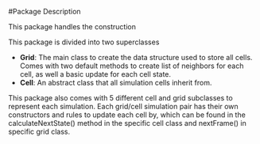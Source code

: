#Package Description

This package handles the construction 

This package is divided into two superclasses
 * **Grid**: The main class to create the data structure used to store all cells. Comes with two default methods to create list of neighbors for each cell, as well a basic update for each cell state.
 * **Cell**: An abstract class that all simulation cells inherit from.
 
 This package also comes with 5 different cell and grid subclasses to represent each simulation. Each grid/cell simulation pair has their own constructors and rules to update each cell by, which can be found in the calculateNextState() method in the specific cell class and nextFrame() in specific grid class.
